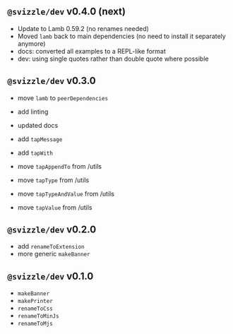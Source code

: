 ## `@svizzle/dev` v0.4.0 (next)

- Update to Lamb 0.59.2 (no renames needed)
- Moved `lamb` back to main dependencies (no need to install it separately anymore)
- docs: converted all examples to a REPL-like format
- dev: using single quotes rather than double quote where possible

## `@svizzle/dev` v0.3.0

- move `lamb` to `peerDependencies`
- add linting
- updated docs

- add `tapMessage`
- add `tapWith`
- move `tapAppendTo` from /utils
- move `tapType` from /utils
- move `tapTypeAndValue` from /utils
- move `tapValue` from /utils


## `@svizzle/dev` v0.2.0

- add `renameToExtension`
- more generic `makeBanner`


## `@svizzle/dev` v0.1.0

- `makeBanner`
- `makePrinter`
- `renameToCss`
- `renameToMinJs`
- `renameToMjs`
